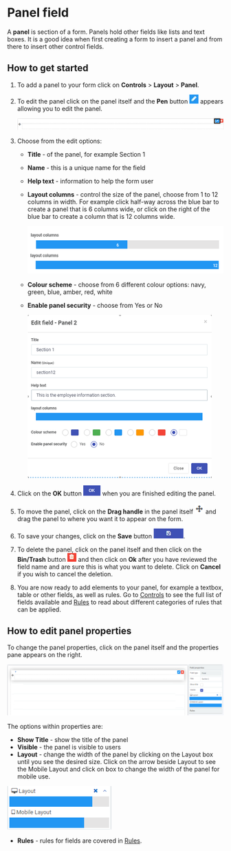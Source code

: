 # Panel field

A **panel** is section of a form. Panels hold other fields like lists and text boxes. It is a good idea when first creating a form to insert a panel and from there to insert other control fields.

 

## How to get started

1. To add a panel to your form click on **Controls** > **Layout** > **Panel**.

2. To edit the panel click on the panel itself and the **Pen** button ![Pen icon](images/penicon.png) appears allowing you to edit the panel. 

   ![Edit panel](images/panel.png)

3. Choose from the edit options:

   - **Title** - of the panel, for example Section 1

   - **Name** - this is a unique name for the field

   - **Help text** - information to help the form user

   - **Layout columns** - control the size of the panel, choose from 1 to 12 columns in width. For example click half-way across the blue bar to create a panel that is 6 columns wide, or click on the right of the blue bar to create a column that is 12 columns wide.

      ![Panel width](images/layoutcolumns.png)

   - **Colour scheme** - choose from 6 different colour options: navy, green, blue, amber, red, white

   - **Enable panel security** - choose from Yes or No

      ![Panel fields](images/panelfields.png)

4. Click on the **OK** button ![OK button](images/ok.png) when you are finished editing the panel.

5. To move the panel, click on the **Drag handle** in the panel itself ![Move button](images/move.png) and drag the panel to where you want it to appear on the form.

6. To save your changes, click on the **Save** button ![Save button](images/saveprocess.png).

7. To delete the panel, click on the panel itself and then click on the **Bin/Trash** button ![Bin or Trash icon](images/binicon.png) and then click on **Ok** after you have reviewed the field name and are sure this is what you want to delete. Click on **Cancel** if you wish to cancel the deletion.

7. You are now ready to add elements to your panel, for example a textbox, table or other fields, as well as rules. Go to [Controls](fields/README.md) to see the full list of fields available and [Rules](rules/README.md) to read about different categories of rules that can be applied.

   


## How to edit panel properties

To change the panel properties, click on the panel itself and the properties pane appears on the right.

![Panel properties](images/panelproperties.png)

The options within properties are:

- **Show Title** - show the title of the panel
- **Visible** - the panel is visible to users
- **Layout** - change the width of the panel by clicking on the Layout box until you see the desired size. Click on the arrow beside Layout to see the Mobile Layout and click on box to change the width of the panel for mobile use.

![Changing text box width](images/textboxsize.png)

- **Rules** - rules for fields are covered in [Rules](rules/README.md). 

